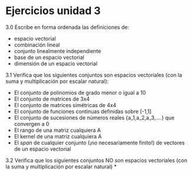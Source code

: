# Ejercicios unidad 3

3.0 Escribe en forma ordenada las definiciones de:
  * espacio vectorial
  * combinación lineal
  * conjunto linealmente independiente
  * base de un espacio vectorial
  * dimensión de un espacio vectorial

3.1 Verifica que los siguientes conjuntos son espacios vectoriales (con la suma y multiplicación por escalar natural):
  * El conjunto de polinomios de grado menor o igual a 10
  * El conjunto de matrices de 3x4
  * El conjunto de matrices simétricas de 4x4
  * El conjunto de funciones continuas definidas sobre [-1,1]
  * El conjunto de sucesiones de números reales {a_1,a_2,a_3,....} que convergen a 0
  * El rango de una matriz cualquiera A
  * El kernel de una matriz cualquiera A
  * El *span* de cualquier conjunto (¡no necesariamente finito!) de vectores de un espacio vectorial 

3.2 Verifica que los siguientes conjuntos NO son espacios vectoriales (con la suma y multiplicación por escalar natural)
  * 
